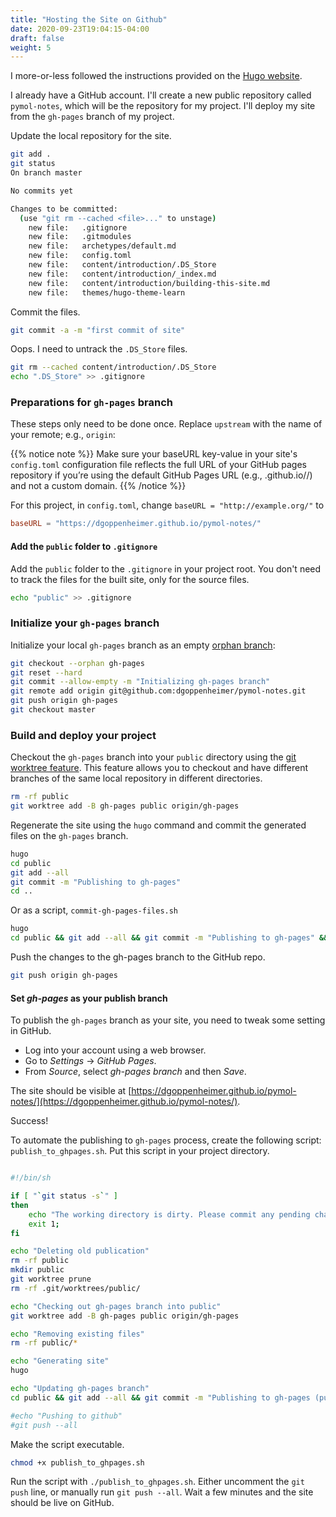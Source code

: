 ```yaml
---
title: "Hosting the Site on Github"
date: 2020-09-23T19:04:15-04:00
draft: false
weight: 5
---
```


I more-or-less followed the instructions provided on the [Hugo website](https://gohugo.io/hosting-and-deployment/hosting-on-github/).

I already have a GitHub account. I'll create a new public repository called `pymol-notes`, which will be the repository for my project. I'll deploy my site from the `gh-pages` branch of my project.

Update the local repository for the site.

```zsh
git add .
git status
On branch master

No commits yet

Changes to be committed:
  (use "git rm --cached <file>..." to unstage)
	new file:   .gitignore
	new file:   .gitmodules
	new file:   archetypes/default.md
	new file:   config.toml
	new file:   content/introduction/.DS_Store
	new file:   content/introduction/_index.md
	new file:   content/introduction/building-this-site.md
	new file:   themes/hugo-theme-learn
```

Commit the files.

```zsh
git commit -a -m "first commit of site"
```

Oops. I need to untrack the `.DS_Store` files.

```zsh
git rm --cached content/introduction/.DS_Store
echo ".DS_Store" >> .gitignore
```

### Preparations for `gh-pages` branch

These steps only need to be done once. Replace `upstream` with the name of your remote; e.g., `origin`:

{{% notice note %}}
Make sure your baseURL key-value in your site's `config.toml` configuration file reflects the full URL of your GitHub pages repository if you’re using the default GitHub Pages URL (e.g., <USERNAME>.github.io/<PROJECT>/) and not a custom domain.
{{% /notice %}}

For this project, in `config.toml`, change `baseURL = "http://example.org/"` to

```toml
baseURL = "https://dgoppenheimer.github.io/pymol-notes/"
```

#### Add the `public` folder to `.gitignore`

Add the `public` folder to the `.gitignore` in your project root. You don't need to track the files for the built site, only for the source files.

```zsh
echo "public" >> .gitignore
```

### Initialize your `gh-pages` branch

Initialize your local `gh-pages` branch as an empty [orphan branch](https://git-scm.com/docs/git-checkout/#git-checkout---orphanltnewbranchgt):

```zsh
git checkout --orphan gh-pages
git reset --hard
git commit --allow-empty -m "Initializing gh-pages branch"
git remote add origin git@github.com:dgoppenheimer/pymol-notes.git
git push origin gh-pages
git checkout master
```

### Build and deploy your project

Checkout the `gh-pages` branch into your `public` directory using the [git worktree feature](https://git-scm.com/docs/git-worktree). This feature allows you to checkout and have different branches of the same local repository in different directories.

```zsh
rm -rf public
git worktree add -B gh-pages public origin/gh-pages
```

Regenerate the site using the `hugo` command and commit the generated files on the `gh-pages` branch.

```zsh
hugo
cd public
git add --all
git commit -m "Publishing to gh-pages"
cd ..
```

Or as a script, `commit-gh-pages-files.sh`

```zsh
hugo
cd public && git add --all && git commit -m "Publishing to gh-pages" && cd ..
```

Push the changes to the gh-pages branch to the GitHub repo.

```zsh
git push origin gh-pages
```

#### Set _gh-pages_ as your publish branch

To publish the `gh-pages` branch as your site, you need to tweak some setting in GitHub.

- Log into your account using a web browser.
- Go to *Settings* → *GitHub Pages*.
- From *Source*, select *gh-pages branch* and then *Save*.

The site should be visible at [https://dgoppenheimer.github.io/pymol-notes/](https://dgoppenheimer.github.io/pymol-notes/).

Success!

To automate the publishing to `gh-pages` process, create the following script: `publish_to_ghpages.sh`. Put this script in your project directory.

```sh

#!/bin/sh

if [ "`git status -s`" ]
then
    echo "The working directory is dirty. Please commit any pending changes."
    exit 1;
fi

echo "Deleting old publication"
rm -rf public
mkdir public
git worktree prune
rm -rf .git/worktrees/public/

echo "Checking out gh-pages branch into public"
git worktree add -B gh-pages public origin/gh-pages

echo "Removing existing files"
rm -rf public/*

echo "Generating site"
hugo

echo "Updating gh-pages branch"
cd public && git add --all && git commit -m "Publishing to gh-pages (publish.sh)"

#echo "Pushing to github"
#git push --all
```

Make the script executable.

```zsh
chmod +x publish_to_ghpages.sh
```

Run the script with `./publish_to_ghpages.sh`. Either uncomment the `git push` line, or manually run `git push --all`. Wait a few minutes and the site should be live on GitHub.
